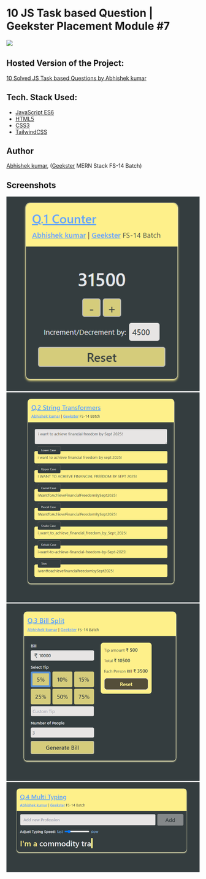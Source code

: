 # 10 JS Task based Question | Geekster Placement Module #7
![](thumbnail.png)

## Hosted Version of the Project:
[10 Solved JS Task based Questions by Abhishek kumar](https://alex21c.github.io/GeeksterPlacementModule-JSTaskBasedQuestion/)


## Tech. Stack Used:
+ [JavaScript ES6](https://en.wikipedia.org/wiki/JavaScript)
+ [HTML5](https://en.wikipedia.org/wiki/HTML5)
+ [CSS3](https://en.wikipedia.org/wiki/CSS)
+ [TailwindCSS](https://tailwindcss.com/)

## Author
[Abhishek kumar](https://www.linkedin.com/in/alex21c/), ([Geekster](https://geekster.in/) MERN Stack FS-14 Batch)

## Screenshots
![](./Screenshots/q1-counter.png)
![](./Screenshots/q2-string-transformers.png)
![](./Screenshots/q3-bill-split.png)
![](./Screenshots/q4-multi-typing.png)
